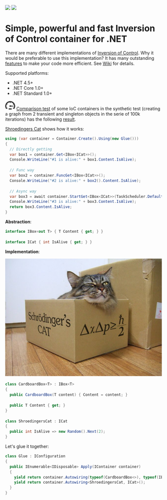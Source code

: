 [<img src="http://tcavs2015.cloudapp.net/app/rest/builds/buildType:(id:DevTeam_IoCContainer_Build)/statusIcon"/>](http://tcavs2015.cloudapp.net/viewType.html?buildTypeId=DevTeam_IoCContainer_Build&guest=1) [<img src="https://www.nuget.org/Content/Logos/nugetlogo.png" height="18">](https://github.com/DevTeam/IoCContainer/wiki/NuGet-packages)

# Simple, powerful and fast Inversion of Control container for .NET

There are many different implementations of [Inversion of Control](https://github.com/DevTeam/IoCContainer/wiki/Inversion-of-Control). Why it would be preferable to use this implementation? It has many outstanding [features](https://github.com/DevTeam/IoCContainer/wiki/Features) to make your code more efficient. See [Wiki](https://github.com/DevTeam/IoCContainer/wiki) for details.

Supported platforms:
  - .NET 4.5+
  - .NET Core 1.0+
  - .NET Standard 1.0+

![Comparison test](https://github.com/DevTeam/IoCContainer/blob/master/Docs/Images/speed.png) [Comparison test](https://github.com/DevTeam/IoCContainer/blob/master/IoC.Tests/ComparisonTests.cs) of some IoC containers in the synthetic test (creating a graph from 2 transient and singleton objects in the serie of 100k iterations) has the following [result](http://tcavs2015.cloudapp.net/httpAuth/app/rest/builds/buildType:DevTeam_IoCContainer_Build,status:SUCCESS/artifacts/content/reports/Comparison.zip).

[Shroedingers Cat](https://github.com/DevTeam/IoCContainer/tree/master/Samples/ShroedingersCat) shows how it works:

```csharp
using (var container = Container.Create().Using(new Glue()))
{
  // Directly getting
  var box1 = container.Get<IBox<ICat>>();
  Console.WriteLine("#1 is alive:" + box1.Content.IsAlive);

  // Func way
  var box2 = container.FuncGet<IBox<ICat>>();
  Console.WriteLine("#2 is alive:" + box2().Content.IsAlive);

  // Async way
  var box3 = await container.StartGet<IBox<ICat>>(TaskScheduler.Default);
  Console.WriteLine("#3 is alive:" + box3.Content.IsAlive);
  return box3.Content.IsAlive;
}
```

**Abstraction**:
```csharp
interface IBox<out T> { T Content { get; } }

interface ICat { int IsAlive { get; } }
```

**Implementation**:

![Cat](https://github.com/DevTeam/IoCContainer/blob/master/Docs/Images/cat.jpg)

```csharp
class CardboardBox<T> : IBox<T>
{
  public CardboardBox(T content) { Content = content; }

  public T Content { get; }
}

class ShroedingersCat : ICat
{
  public int IsAlive => new Random().Next(2);
}
```

Let's glue it together:
```csharp
class Glue : IConfiguration
{
  public IEnumerable<IDisposable> Apply(IContainer container)
  {
    yield return container.Autowiring(typeof(CardboardBox<>), typeof(IBox<>));
    yield return container.Autowiring<ShroedingersCat, ICat>();
  }
}
```
